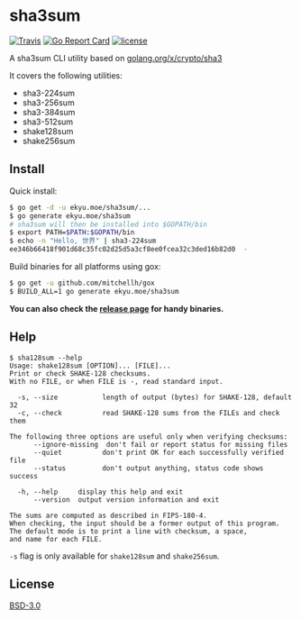 # sha3sum
[![Travis](https://img.shields.io/travis/Equim-chan/sha3sum.svg)](https://travis-ci.org/Equim-chan/sha3sum)
[![Go Report Card](https://goreportcard.com/badge/github.com/Equim-chan/sha3sum)](https://goreportcard.com/report/github.com/Equim-chan/sha3sum)
[![license](https://img.shields.io/badge/BSD-3.0-blue.svg)](https://github.com/Equim-chan/sha3sum/blob/master/LICENSE)

A sha3sum CLI utility based on [golang.org/x/crypto/sha3](https://godoc.org/golang.org/x/crypto/sha3)

It covers the following utilities:

* sha3-224sum
* sha3-256sum
* sha3-384sum
* sha3-512sum
* shake128sum
* shake256sum

## Install
Quick install:
```bash
$ go get -d -u ekyu.moe/sha3sum/...
$ go generate ekyu.moe/sha3sum
# sha3sum will then be installed into $GOPATH/bin
$ export PATH=$PATH:$GOPATH/bin
$ echo -n "Hello, 世界" | sha3-224sum
ee346b66418f901d68c35fc02d25d5a3cf8ee0fcea32c3ded16b82d0  -
```

Build binaries for all platforms using gox:
```bash
$ go get -u github.com/mitchellh/gox
$ BUILD_ALL=1 go generate ekyu.moe/sha3sum
```

__You can also check the [release page](https://github.com/Equim-chan/sha3sum/releases) for handy binaries.__

## Help
```plain
$ sha128sum --help
Usage: shake128sum [OPTION]... [FILE]...
Print or check SHAKE-128 checksums.
With no FILE, or when FILE is -, read standard input.

  -s, --size           length of output (bytes) for SHAKE-128, default 32
  -c, --check          read SHAKE-128 sums from the FILEs and check them

The following three options are useful only when verifying checksums:
      --ignore-missing  don't fail or report status for missing files
      --quiet          don't print OK for each successfully verified file
      --status         don't output anything, status code shows success

  -h, --help     display this help and exit
      --version  output version information and exit

The sums are computed as described in FIPS-180-4.
When checking, the input should be a former output of this program.
The default mode is to print a line with checksum, a space,
and name for each FILE.
```

`-s` flag is only available for `shake128sum` and `shake256sum`.

## License
[BSD-3.0](https://github.com/Equim-chan/sha3sum/blob/master/LICENSE)
